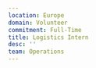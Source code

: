 ```yaml
---
location: Europe
domain: Volunteer
commitment: Full-Time
title: Logistics Intern
desc: ''
team: Operations
---
```

